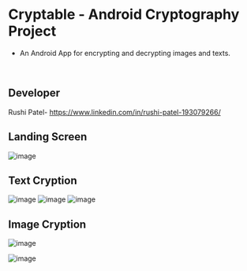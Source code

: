 # Cryptable - Android Cryptography Project

- An Android App for encrypting and decrypting images and texts.
<br>




## Developer
Rushi Patel- https://www.linkedin.com/in/rushi-patel-193079266/


## Landing Screen

![image](https://github.com/rushi-12320/cryptable-app/assets/55217679/0451957c-d39b-40ef-ab6f-5fe44df9aed4)




## Text Cryption
![image](https://github.com/rushi-12320/cryptable-app/assets/55217679/2b127935-235f-499b-b44d-05cbc6254b23)
![image](https://github.com/rushi-12320/cryptable-app/assets/55217679/1490f3a1-877b-4ba9-8611-200ba5984e89)
![image](https://github.com/rushi-12320/cryptable-app/assets/55217679/1f5e0c9d-79bb-4ceb-b245-88f17663dad6)










## Image Cryption

![image](https://github.com/rushi-12320/cryptable-app/assets/55217679/3699e2be-ed2b-4eae-80e1-e4ded8c33ed4)


![image](https://github.com/rushi-12320/cryptable-app/assets/55217679/93a87aee-4aee-4169-a602-10b9ae1a7bee)

